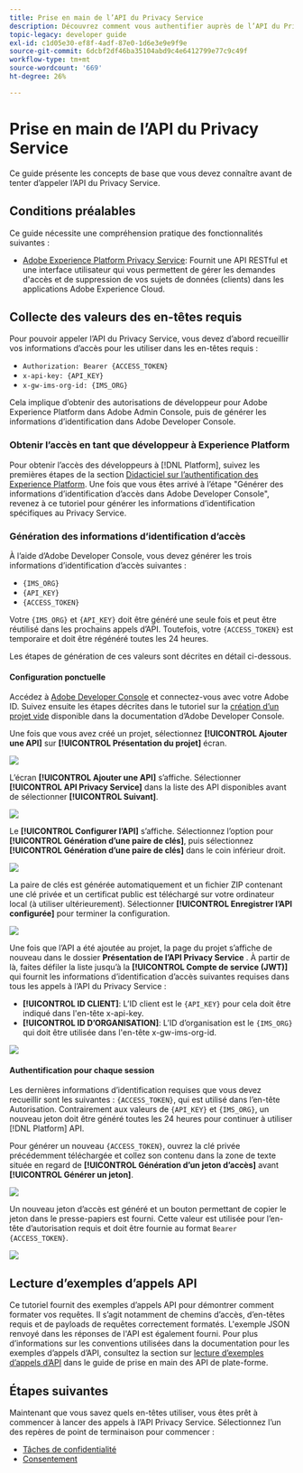 ```yaml
---
title: Prise en main de l’API du Privacy Service
description: Découvrez comment vous authentifier auprès de l’API du Privacy Service et comment interpréter des exemples d’appels d’API dans la documentation.
topic-legacy: developer guide
exl-id: c1d05e30-ef8f-4adf-87e0-1d6e3e9e9f9e
source-git-commit: 6dcbf2df46ba35104abd9c4e6412799e77c9c49f
workflow-type: tm+mt
source-wordcount: '669'
ht-degree: 26%

---
```


# Prise en main de l’API du Privacy Service

Ce guide présente les concepts de base que vous devez connaître avant de tenter d’appeler l’API du Privacy Service.

## Conditions préalables

Ce guide nécessite une compréhension pratique des fonctionnalités suivantes :

* [Adobe Experience Platform Privacy Service](../home.md): Fournit une API RESTful et une interface utilisateur qui vous permettent de gérer les demandes d&#39;accès et de suppression de vos sujets de données (clients) dans les applications Adobe Experience Cloud.

## Collecte des valeurs des en-têtes requis

Pour pouvoir appeler l’API du Privacy Service, vous devez d’abord recueillir vos informations d’accès pour les utiliser dans les en-têtes requis :

* `Authorization: Bearer {ACCESS_TOKEN}`
* `x-api-key: {API_KEY}`
* `x-gw-ims-org-id: {IMS_ORG}`

Cela implique d’obtenir des autorisations de développeur pour Adobe Experience Platform dans Adobe Admin Console, puis de générer les informations d’identification dans Adobe Developer Console.

### Obtenir l’accès en tant que développeur à Experience Platform

Pour obtenir l’accès des développeurs à [!DNL Platform], suivez les premières étapes de la section [Didacticiel sur l’authentification des Experience Platform](https://experienceleague.adobe.com/docs/experience-platform/landing/platform-apis/api-authentication.html?lang=fr#platform-apis). Une fois que vous êtes arrivé à l’étape &quot;Générer des informations d’identification d’accès dans Adobe Developer Console&quot;, revenez à ce tutoriel pour générer les informations d’identification spécifiques au Privacy Service.

### Génération des informations d’identification d’accès

À l’aide d’Adobe Developer Console, vous devez générer les trois informations d’identification d’accès suivantes :

* `{IMS_ORG}`
* `{API_KEY}`
* `{ACCESS_TOKEN}`

Votre `{IMS_ORG}` et `{API_KEY}` doit être généré une seule fois et peut être réutilisé dans les prochains appels d’API. Toutefois, votre `{ACCESS_TOKEN}` est temporaire et doit être régénéré toutes les 24 heures.

Les étapes de génération de ces valeurs sont décrites en détail ci-dessous.

#### Configuration ponctuelle

Accédez à [Adobe Developer Console](https://www.adobe.com/go/devs_console_ui) et connectez-vous avec votre Adobe ID. Suivez ensuite les étapes décrites dans le tutoriel sur la [création dʼun projet vide](https://www.adobe.io/apis/experienceplatform/console/docs.html#!AdobeDocs/adobeio-console/master/projects-empty.md) disponible dans la documentation dʼAdobe Developer Console.

Une fois que vous avez créé un projet, sélectionnez **[!UICONTROL Ajouter une API]** sur **[!UICONTROL Présentation du projet]** écran.

![](../images/api/getting-started/add-api-button.png)

L’écran **[!UICONTROL Ajouter une API]** s’affiche. Sélectionner **[!UICONTROL API Privacy Service]** dans la liste des API disponibles avant de sélectionner **[!UICONTROL Suivant]**.

![](../images/api/getting-started/add-privacy-service-api.png)

Le **[!UICONTROL Configurer l’API]** s’affiche. Sélectionnez l’option pour **[!UICONTROL Génération d’une paire de clés]**, puis sélectionnez **[!UICONTROL Génération d’une paire de clés]** dans le coin inférieur droit.

![](../images/api/getting-started/generate-key-pair.png)

La paire de clés est générée automatiquement et un fichier ZIP contenant une clé privée et un certificat public est téléchargé sur votre ordinateur local (à utiliser ultérieurement). Sélectionner **[!UICONTROL Enregistrer l’API configurée]** pour terminer la configuration.

![](../images/api/getting-started/key-pair-generated.png)

Une fois que l’API a été ajoutée au projet, la page du projet s’affiche de nouveau dans le dossier **Présentation de l’API Privacy Service** . À partir de là, faites défiler la liste jusqu’à la **[!UICONTROL Compte de service (JWT)]** qui fournit les informations d’identification d’accès suivantes requises dans tous les appels à l’API du Privacy Service :

* **[!UICONTROL ID CLIENT]**: L’ID client est le `{API_KEY}` pour cela doit être indiqué dans l&#39;en-tête x-api-key.
* **[!UICONTROL ID D’ORGANISATION]**: L’ID d’organisation est le `{IMS_ORG}` qui doit être utilisée dans l&#39;en-tête x-gw-ims-org-id.

![](../images/api/getting-started/jwt-credentials.png)

#### Authentification pour chaque session

Les dernières informations d’identification requises que vous devez recueillir sont les suivantes : `{ACCESS_TOKEN}`, qui est utilisé dans l’en-tête Autorisation. Contrairement aux valeurs de `{API_KEY}` et `{IMS_ORG}`, un nouveau jeton doit être généré toutes les 24 heures pour continuer à utiliser [!DNL Platform] API.

Pour générer un nouveau `{ACCESS_TOKEN}`, ouvrez la clé privée précédemment téléchargée et collez son contenu dans la zone de texte située en regard de **[!UICONTROL Génération d’un jeton d’accès]** avant **[!UICONTROL Générer un jeton]**.

![](../images/api/getting-started/paste-private-key.png)

Un nouveau jeton d’accès est généré et un bouton permettant de copier le jeton dans le presse-papiers est fourni. Cette valeur est utilisée pour l’en-tête d’autorisation requis et doit être fournie au format `Bearer {ACCESS_TOKEN}`.

![](../images/api/getting-started/generated-access-token.png)

## Lecture d’exemples d’appels API

Ce tutoriel fournit des exemples d’appels API pour démontrer comment formater vos requêtes. Il s’agit notamment de chemins d’accès, d’en-têtes requis et de payloads de requêtes correctement formatés. L&#39;exemple JSON renvoyé dans les réponses de l&#39;API est également fourni. Pour plus d’informations sur les conventions utilisées dans la documentation pour les exemples d’appels d’API, consultez la section sur [lecture d’exemples d’appels d’API](../../landing/api-guide.md#sample-api) dans le guide de prise en main des API de plate-forme.

## Étapes suivantes

Maintenant que vous savez quels en-têtes utiliser, vous êtes prêt à commencer à lancer des appels à l’API Privacy Service. Sélectionnez l’un des repères de point de terminaison pour commencer :

* [Tâches de confidentialité](./privacy-jobs.md)
* [Consentement](./consent.md)
